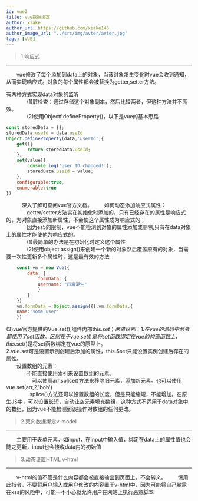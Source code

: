 ```yaml
---
id: vue2
title: vue数据绑定
author: xiake
author_url: https://github.com/xiake145
author_image_url: "../src/img/avter/avter.jpg"
tags: [VUE]
---
```


>1.响应式
-----------
　　vue修改了每个添加到data上的对象，当该对象发生变化时vue会收到通知，从而实现响应式。对象的每个属性都会被替换为getter,setter方法。  
<!--truncate-->
有两种方式实现data对象的监听  
　　　　(1)脏检查：通过存储这个对象副本，然后比较两者，但这种方法并不高效。  
　　　　(2)使用Objectf.defineProperty()，以下是vue的基本思路  
```javascript
const storedData = {};
storedData.useId = data.useId
Object.defineProperty(data,'userId',{
    get(){
        return storedData.useId;
    },
    set(value){
        console.log('user ID changed!');
        storedData.useId = value;
    },
    configurable:true,
    enumerable:true
})
```
　　　深入了解可查阅vue官方文档。
　　如何动态添加响应式属性：  
　　　　getter/setter方法实在初始化时添加的，只有已经存在的属性是响应式的，为对象直接添加新属性，不会使这个属性成为响应式的；  
　　　　因为es5的限制，vue不能检测到对象的属性添加或删除,只有在data对象上的属性才能使他为响应式的。  
　　　　(1)最简单的办法是在初始化时定义这个属性  
　　　　(2)使用object.assign()来创建一个新的对象然后覆盖原有的对象，当需要一次性更新多个属性时，这是最有效的方法
```javascript
    const vm = new Vue({
        data: {
            formData: {
            username: "四海潮生"
            }
        }
    })
    vm.formData = Object.assign({},vm.formData,{
    name:'some user'
    })
```
(3)vue官方提供的Vue.set(),组件内部this.$set；  
两者区别：  1.在vue的源码中两者都使用了set函数。区别在于vue.set()是将set函数绑定在vue的构造函数上，this.$set()是将set函数绑定在vue的原型上。  
2.vue.set可是设置示例创建后添加的属性，this.$set只能设置实例创建后存在的属性。  
　　设置数组的元素：  
　　　　不能直接使用索引来设置数组的元素。  
　　　　　可以使用arr.splice()方法来移除旧元素，添加新元素。也可以使用vue.set(arr,2,'bob')  
　　　　  .splice()方法还可以设置数组的长度，但是只能缩短，不能增加。在原生JS中，可以设置长短，自动让空元素填充数组，这种方式不适用于data对象中的数组，因为vue不能检测到该操作对数组的任何更改。

>2.双向数据绑定v-model
-----------
　　主要用于表单元素，如input，在input中输入值，绑定在data上的属性值也会随之更新，input也会接收data内的初始值

>3.动态设置HTML v-html
------------
　　v-html的值不管是什么内容都会被直接输出到页面上，不会转义。
　　慎用此指令，不要将用户输入或用户修改的内容置于v-html中，因为可能将自己暴露在xss的风险中，可能一不小心就允许用户在网站上执行恶意脚本